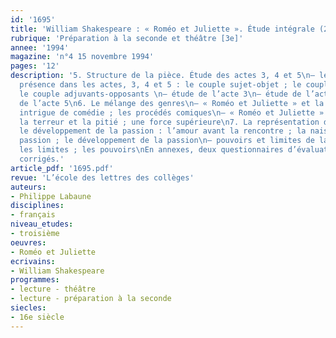 ```yaml
---
id: '1695'
title: 'William Shakespeare : « Roméo et Juliette ». Étude intégrale (2/2)'
rubrique: 'Préparation à la seconde et théâtre [3e]'
annee: '1994'
magazine: 'n°4 15 novembre 1994'
pages: '12'
description: '5. Structure de la pièce. Étude des actes 3, 4 et 5\n– les forces en
  présence dans les actes, 3, 4 et 5 : le couple sujet-objet ; le couple destinateur-destinataire ;
  le couple adjuvants-opposants \n– étude de l’acte 3\n– étude de l’acte 4\n– étude
  de l’acte 5\n6. Le mélange des genres\n– « Roméo et Juliette » et la comédie : une
  intrigue de comédie ; les procédés comiques\n– « Roméo et Juliette » et la tragédie :
  la terreur et la pitié ; une force supérieure\n7. La représentation de la passion\n–
  le développement de la passion : l’amour avant la rencontre ; la naissance de la
  passion ; le développement de la passion\n– pouvoirs et limites de la passion :
  les limites ; les pouvoirs\nEn annexes, deux questionnaires d’évaluation avec leurs
  corrigés.'
article_pdf: '1695.pdf'
revue: 'L’école des lettres des collèges'
auteurs:
- Philippe Labaune
disciplines:
- français
niveau_etudes:
- troisième
oeuvres:
- Roméo et Juliette
ecrivains:
- William Shakespeare
programmes:
- lecture - théâtre
- lecture - préparation à la seconde
siecles:
- 16e siècle
---
```

